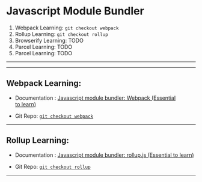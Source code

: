 # Javascript Module Bundler
1. Webpack Learning: `git checkout webpack`
2. Rollup Learning: `git checkout rollup`
3. Browserify Learning: TODO
4. Parcel Learning: TODO
5. Parcel Learning: TODO
---
---

## **Webpack Learning:**
- Documentation : [Javascript module bundler: Webpack (Essential to learn)](https://medium.com/p/2e2a661e27c)

- Git Repo: [`git checkout webpack`](https://github.com/artbindu/jsModuleBundler/tree/webpack)
---

## **Rollup Learning:**
- Documentation : [Javascript module bundler: rollup.js (Essential to learn)](https://medium.com/p/615495cd2ead)

- Git Repo: [`git checkout rollup`](https://github.com/artbindu/jsModuleBundler/tree/rollup)

------
